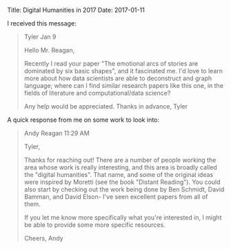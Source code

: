 Title: Digital Humanities in 2017
Date: 2017-01-11

I received this message:

> Tyler
> Jan 9
>
> Hello Mr. Reagan,
>
> Recently I read your paper "The emotional arcs of stories are dominated by six basic shapes", and it fascinated me. I'd love to learn more about how data scientists are able to deconstruct and graph language; where can I find similar research papers like this one, in the fields of literature and computational/data science?
>
> Any help would be appreciated. Thanks in advance,
> Tyler

A quick response from me on some work to look into:

> Andy Reagan
> 11:29 AM
>
> Tyler,
>
> Thanks for reaching out! There are a number of people working the area whose work is really interesting, and this area is broadly called the "digital humanities". That name, and some of the original ideas were inspired by Moretti (see the book "Distant Reading"). You could also start by checking out the work being done by Ben Schmidt, David Bamman, and David Elson- I've seen excellent papers from all of them.
>
> If you let me know more specifically what you're interested in, I might be able to provide some more specific resources.
>
> Cheers,
> Andy
